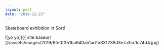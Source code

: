 ```yaml
---
layout: post
date: "2019-12-23"
---
```


Skateboard exhibition in Sort!

![yo yo]({{ site.baseurl }}/assets/images/2019/6fe0f351ba940ab1ad1b831238d3e7a3cc1c74d4.jpg)
